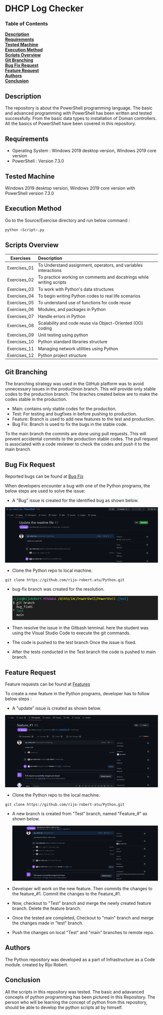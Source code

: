# DHCP Log Checker

### Table of Contents
**[Description](#description)**<br>
**[Requirements](#requirements)**<br>
**[Tested Machine](#tested-on)**<br>
**[Execution Method](#sample-execution)**<br>
**[Scripts Overview](#overview)**<br>
**[Git Branching](#git-branching-strategy)**<br>
**[Bug Fix Request](#bug-fix-request)**<br>
**[Feature Request](#feature-request)**<br>
**[Authors](#authors)**<br>
**[Conclusion](#conclusion)**<br>

## Description
The repository is about the PowerShell programming language. The basic and advanced programming with PowerShell has been written and tested successfully. From the basic data types to installation of Doman controllers. All the basics of PowerShell have been covered in this repository.

## Requirements
- Operating System :  Windows 2019 desktop version, Windows 2019 core version
- PowerShell :   Version 7.3.0

## Tested Machine
Windows 2019 desktop version, Windows 2019 core version with PowerShell version 7.3.0

## Execution Method
Go to the Source/Exercise directory and run below command :

```python
python <Script>.py
```
## Scripts Overview

| Exercises   |      Description     | 
|----------| :---------------|
| Exercises_01 | To Understand assignment, operators, and variables interactions   | 
| Exercises_02 | To practice working on comments and docstrings while writing scripts   | 
| Exercises_03 | To work with Python's data structures |
| Exercises_04 | To begin writing Python codes to real life scenarios | 
| Exercises_05 | To understand use of functions for code reuse | 
| Exercises_06 | Modules, and packages in Python| 
| Exercises_07 | Handle errors in Python |
| Exercises_08 | Scalability and code reuse via Object-Oriented (OO) coding | 
| Exercises_09 | Unit testing using python | 
| Exercises_10 | Python standard libraries structure  |
| Exercises_11 | Managing network utilities using Python  | 
| Exercises_12 | Python project structure  |

## Git Branching

The branching strategy was used in the GitHub platform was to avoid unnecessary issues in the productinon branch. This will provide only stable codes to the production branch. The braches created below are to make the codes stable in the production.

- Main: contains only stable codes for the production.
- Test:  For testing and bugfixes in before pushing to production.
- Feature: Branch is used to add new features to the test and production.
- Bug Fix: Branch is used to fix the bugs in the stable code.

To the main branch the commits are done using pull requests. This will prevent accidental commits to the production stable codes. The pull request is associated with a code reviewer to check the codes and push it to the main branch.

## Bug Fix Request

Reported bugs can be found at [Bug Fix](https://github.com/rijo-robert-atu/PowerShell/blob/e61d6762c9c4941ce685673396caa10fb670e999/Documentation/Bugfix%231.png)  

When developers encounter a bug with one of the Python programs, the below steps are used to solve the issue:
- A "Bug" issue is created for the identified bug as shown below.  

![image](https://github.com/rijo-robert-atu/PowerShell/blob/e61d6762c9c4941ce685673396caa10fb670e999/Documentation/Bugfix%231.png)

- Clone the Python repo to local machine.


```
git clone https://github.com/rijo-robert-atu/Python.git
``` 

- bug-fix branch was created for the resolution.
  
  ![image](https://github.com/rijo-robert-atu/PowerShell/blob/e0eb7e0a6a9c49269313a295e53139a496dd6e58/Documentation/branch%20bugfix.png)

- Then resolve the issue in the Gitbash terminal. here the student was using the Visual Studio Code to execute the git commands.
- The code is pushed to the test branch Once the issue is fixed. 
- After the tests conducted in the Test branch the code is pushed to main branch.

 
## Feature Request

Feature requests can be found at [Features](https://github.com/rijo-robert-atu/Python/blob/c1458a959f2c2a9eea0ea451f1203dcd97adae21/Documentation/Pull%20request%20for%20feature%20branch.png)

To create a new feature in the Python programs, developer has to follow below steps :

- A "update" issue is created as shown below.

![image](https://github.com/rijo-robert-atu/Python/blob/84d658d452096b8607e7ba85e46044f0a2025052/Documentation/feature%20branch.png)

- Clone the Python repo to the local machine.
```
git clone https://github.com/rijo-robert-atu/Python.git
``` 

- A new branch is created from "Test" branch, named "Feature_#<issue number>" as shown below.  

  ![image](https://github.com/rijo-robert-atu/Python/blob/84d658d452096b8607e7ba85e46044f0a2025052/Documentation/Pull%20request%20for%20feature%20branch.png)
  
- Developer will work on the new feature. Then commits the changes to the feature_#1. Commit the changes to the Feature_#1.
- Now, checkout to "Test" branch and merge the newly created feature branch. Delete the feature branch.
- Once the tested are completed, Checkout to "main" branch and merge the changes made in "test" branch.
- Push the changes on local "Test" and "main" branches to remote repo.

## Authors

The Python repository was developed as a part of Infrastructure as a Code module. created by Rijo Robert.  

## Conclusion

All the scripts in this repository was tested. The basic and adavanced concepts of python programming has been pictured in this Repository. The person who will be learning the concept of python from this repository, should be able to develop the python scripts all by himself.